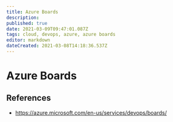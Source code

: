 ```yaml
---
title: Azure Boards
description: 
published: true
date: 2021-03-09T09:47:01.087Z
tags: cloud, devops, azure, azure boards
editor: markdown
dateCreated: 2021-03-08T14:18:36.537Z
---
```


# Azure Boards

## References

- https://azure.microsoft.com/en-us/services/devops/boards/	